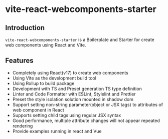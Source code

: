 # vite-react-webcomponents-starter

## Introduction

`vite-react-webcomponents-starter` is a Boilerplate and Starter for create web components using React and Vite.

## Features

- Completely using React(v17) to create web components
- Using Vite as the development build tool
- Using Rollup to build package
- Development with TS and Preset generation TS type definition
- Linter and Code Formatter with ESLint, Stylelint and Prettier
- Preset the style isolation solution mounted in shadow dom
- Support setting non-string parameter(object or JSX tags) to attributes of web component in React
- Supports setting child tags using regular JSX syntax
- Good performance, multiple attribute changes will not appear repeated rendering
- Provide examples running in react and Vue
